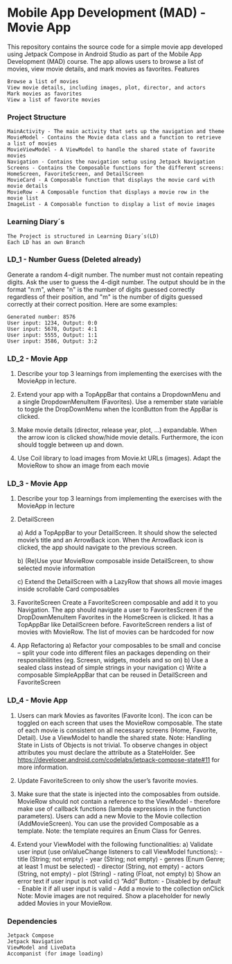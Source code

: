 # Mobile App Development (MAD) - Movie App

This repository contains the source code for a simple movie app developed using Jetpack Compose in Android Studio as part of the Mobile App Development (MAD) course. The app allows users to browse a list of movies, view movie details, and mark movies as favorites.
Features

    Browse a list of movies
    View movie details, including images, plot, director, and actors
    Mark movies as favorites
    View a list of favorite movies

### Project Structure

    MainActivity - The main activity that sets up the navigation and theme
    MovieModel - Contains the Movie data class and a function to retrieve a list of movies
    MovieViewModel - A ViewModel to handle the shared state of favorite movies
    Navigation - Contains the navigation setup using Jetpack Navigation
    Screens - Contains the Composable functions for the different screens: HomeScreen, FavoriteScreen, and DetailScreen
    MovieCard - A Composable function that displays the movie card with movie details
    MovieRow - A Composable function that displays a movie row in the movie list
    ImageList - A Composable function to display a list of movie images
    
### Learning Diary´s

    The Project is structured in Learning Diary´s(LD)
    Each LD has an own Branch
    
### LD_1 - Number Guess (Deleted already)
    
Generate a random 4-digit number. The number must not contain repeating digits. Ask the user to guess the 4-digit number. The output should be in the format "n:m", where "n" is the number of digits guessed correctly regardless of their position, and "m" is the number of digits guessed correctly at their correct position. Here are some examples:

    Generated number: 8576
    User input: 1234, Output: 0:0
    User input: 5678, Output: 4:1
    User input: 5555, Output: 1:1
    User input: 3586, Output: 3:2
    
### LD_2 - Movie App
    
1.	Describe your top 3 learnings from implementing the exercises with the MovieApp in lecture. 

2.	Extend your app with a TopAppBar that contains a DropdownMenu and a single DropdownMenuItem (Favorites). Use a remember state variable to toggle the DropDownMenu when the IconButton from the AppBar is clicked.

3.	Make movie details (director, release year, plot, …) expandable. When the arrow icon is clicked show/hide movie details. Furthermore, the icon should toggle between up and down.

4.	Use Coil library to load images from Movie.kt URLs (images). Adapt the MovieRow to show an image from each movie

### LD_3 - Movie App

1.	Describe your top 3 learnings from implementing the exercises with the MovieApp in lecture

2.	DetailScreen 

    a)	Add a TopAppBar to your DetailScreen. It should show the selected movie’s title and an ArrowBack icon. When the ArrowBack icon is clicked, the app should navigate to the previous screen.

    b)	(Re)Use your MovieRow composable inside DetailScreen, to show selected movie information

    c)	Extend the DetailScreen with a LazyRow that shows all movie images inside scrollable Card composables

3.	FavoriteScreen 
Create a FavoriteScreen composable and add it to you Navigation. The app should navigate a user to FavoritesScreen if the DropDownMenuItem Favorites in the HomeScreen is clicked. It has a TopAppBar like DetailScreen before. FavoriteScreen renders a list of movies with MovieRow. The list of movies can be hardcoded for now

4.	App Refactoring
    a)	Refactor your composables to be small and concise – split your code into different files an packages depending on their responsibilitites (eg. Screesn, widgets, models and so on)
    b)	Use a sealed class instead of simple strings in your navigation
    c)	Write a composable SimpleAppBar that can be reused in DetailScreen and FavoriteScreen    

### LD_4 - Movie App

1.	Users can mark Movies as favorites (Favorite Icon). The icon can be toggled on each screen that uses the MovieRow composable. The state of each movie is consistent on all necessary screens (Home, Favorite, Detail). Use a ViewModel to handle the shared state. 
Note: Handling State in Lists of Objects is not trivial. To observe changes in object attributes you must declare the attribute as a StateHolder. See https://developer.android.com/codelabs/jetpack-compose-state#11 for more information.

2.	Update FavoriteScreen to only show the user’s favorite movies.

3.	Make sure that the state is injected into the composables from outside. MovieRow should not contain a reference to the ViewModel - therefore make use of callback functions (lambda expressions in the function parameters). Users can add a new Movie to the Movie collection (AddMovieScreen). You can use the provided Composable as a template. Note: the template requires an Enum Class for Genres.

4. Extend your ViewModel with the following functionalities:
    a)	Validate user input (use onValueChange listeners to call ViewModel functions): 
        -	title (String; not empty)
        -	year (String; not empty)
        -	genres (Enum Genre; at least 1 must be selected)
        -	director (String, not empty)
        -	actors (String, not empty)
        -	plot (String)
        -	rating (Float, not empty)
    b)	Show an error text if user input is not valid
    c)	“Add” Button:
        -	Disabled by default
        -	Enable it if all user input is valid
        -	Add a movie to the collection onClick
            Note: Movie images are not required. Show a placeholder for newly added Movies in your MovieRow.




### Dependencies

    Jetpack Compose
    Jetpack Navigation
    ViewModel and LiveData
    Accompanist (for image loading)
